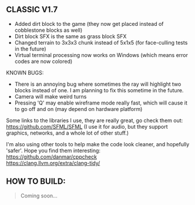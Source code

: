 <!--Copyright 2022 ramen

Licensed under the Apache License, Version 2.0 (the "License");
you may not use this file except in compliance with the License.
You may obtain a copy of the License at

    http://www.apache.org/licenses/LICENSE-2.0

Unless required by applicable law or agreed to in writing, software
distributed under the License is distributed on an "AS IS" BASIS,
WITHOUT WARRANTIES OR CONDITIONS OF ANY KIND, either express or implied.
See the License for the specific language governing permissions and
limitations under the License.-->



CLASSIC V1.7
------------
- Added dirt block to the game (they now get placed instead of cobblestone blocks as well)
- Dirt block SFX is the same as grass block SFX
- Changed terrain to 3x3x3 chunk instead of 5x1x5 (for face-culling tests in the future)
- Virtual terminal processing now works on Windows (which means error codes are now colored)


KNOWN BUGS:
- There is an annoying bug where sometimes the ray will highlight two blocks instead of one. I am planning to fix this sometime in the future.
- Camera will make weird turns 
- Pressing 'Q' may enable wireframe mode really fast, which will cause it to go off and on (may depend on hardware platform)

Some links to the libraries I use, they are really great, go check them out:<br>
https://github.com/SFML/SFML (I use it for audio, but they support graphics, networks, and a whole lot of other stuff.)

I'm also using other tools to help make the code look cleaner, and hopefully 'safer'. Hope you find them interesting:
https://github.com/danmar/cppcheck<br>
https://clang.llvm.org/extra/clang-tidy/<br>

HOW TO BUILD:
-------------

> Coming soon...



